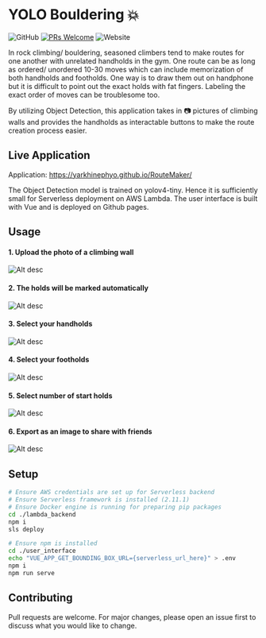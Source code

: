 YOLO Bouldering :boom:
=========
![GitHub](https://img.shields.io/github/license/yarkhinephyo/yolo_bouldering?style=flat-square) [![PRs Welcome](https://img.shields.io/badge/PRs-welcome-brightgreen.svg?style=flat-square)](http://makeapullrequest.com)  ![Website](https://img.shields.io/website?down_color=red&down_message=offline&style=flat-square&up_color=green&up_message=online&url=https%3A%2F%2Fyarkhinephyo.github.io%2FRouteMaker%2F)

In rock climbing/ bouldering, seasoned climbers tend to make routes for one another with unrelated handholds in the gym. One route can be as long as ordered/ unordered 10-30 moves which can include memorization of both handholds and footholds. One way is to draw them out on handphone but it is difficult to point out the exact holds with fat fingers. Labeling the exact order of moves can be troublesome too.

By utilizing Object Detection, this application takes in :camera: pictures of climbing walls and provides the handholds as interactable buttons to make the route creation process easier. 

## Live Application

Application: https://yarkhinephyo.github.io/RouteMaker/

The Object Detection model is trained on yolov4-tiny. Hence it is sufficiently small for Serverless deployment on AWS Lambda. The user interface is built with Vue and is deployed on Github pages.

## Usage
#### 1. Upload the photo of a climbing wall
![Alt desc](https://raw.githubusercontent.com/yarkhinephyo/yolo_bouldering/main/docs/Screenshot_1.jpg)

#### 2. The holds will be marked automatically
![Alt desc](https://raw.githubusercontent.com/yarkhinephyo/yolo_bouldering/main/docs/Screenshot_2.jpg)

#### 3. Select your handholds
![Alt desc](https://raw.githubusercontent.com/yarkhinephyo/yolo_bouldering/main/docs/Screenshot_3.jpg)

#### 4. Select your footholds
![Alt desc](https://raw.githubusercontent.com/yarkhinephyo/yolo_bouldering/main/docs/Screenshot_4.jpg)

#### 5. Select number of start holds
![Alt desc](https://raw.githubusercontent.com/yarkhinephyo/yolo_bouldering/main/docs/Screenshot_5.jpg)

#### 6. Export as an image to share with friends
![Alt desc](https://raw.githubusercontent.com/yarkhinephyo/yolo_bouldering/main/docs/Screenshot_6.jpg)


## Setup

```bash
# Ensure AWS credentials are set up for Serverless backend
# Ensure Serverless framework is installed (2.11.1)
# Ensure Docker engine is running for preparing pip packages
cd ./lambda_backend
npm i
sls deploy

# Ensure npm is installed
cd ./user_interface
echo "VUE_APP_GET_BOUNDING_BOX_URL={serverless_url_here}" > .env
npm i
npm run serve
```

## Contributing
Pull requests are welcome. For major changes, please open an issue first to discuss what you would like to change.